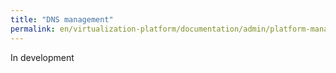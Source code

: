 ```yaml
---
title: "DNS management"
permalink: en/virtualization-platform/documentation/admin/platform-management/network/dns.html
---
```


In development
